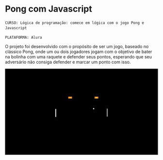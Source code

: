 # Pong com Javascript

`CURSO: Lógica de programação: comece em lógica com o jogo Pong e Javascript`

`PLATAFORMA: Alura`

O projeto foi desenvolvido com o propósito de ser um jogo, baseado no clássico Pong, onde um ou dois jogadores jogam com o objetivo de bater na bolinha com uma raquete e defender seus pontos, esperando que seu adversário não consiga defender e marcar um ponto com isso. 

![Alt Text](assets/readme/apresentacao-jogo.gif)